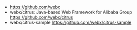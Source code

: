 

* https://github.com/webx
* webx/citrus: Java-based Web Framework for Alibaba Group
  https://github.com/webx/citrus
* webx/citrus-sample 
  https://github.com/webx/citrus-sample